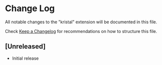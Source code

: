 # Change Log

All notable changes to the "kristal" extension will be documented in this file.

Check [Keep a Changelog](http://keepachangelog.com/) for recommendations on how to structure this file.

## [Unreleased]

- Initial release